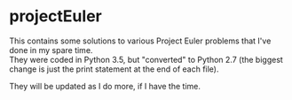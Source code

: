 # projectEuler
This contains some solutions to various Project Euler problems that I've done in my spare time.  
They were coded in Python 3.5, but "converted" to Python 2.7 (the biggest change is just the print statement at the end of each file).

They will be updated as I do more, if I have the time.
